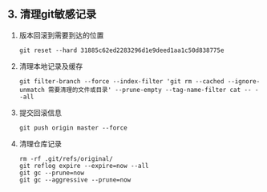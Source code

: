 ## 3. 清理git敏感记录

1. 版本回滚到需要到达的位置

   ```shell
   git reset --hard 31885c62ed2283296d1e9deed1aa1c50d838775e
   ```

2. 清理本地记录及缓存

   ```shell
   git filter-branch --force --index-filter 'git rm --cached --ignore-unmatch 需要清理的文件或目录' --prune-empty --tag-name-filter cat -- --all
   ```

3. 提交回滚信息

   ```shell
   git push origin master --force
   ```

4. 清理仓库记录

   ```shell
   rm -rf .git/refs/original/
   git reflog expire --expire=now --all
   git gc --prune=now
   git gc --aggressive --prune=now
   ```